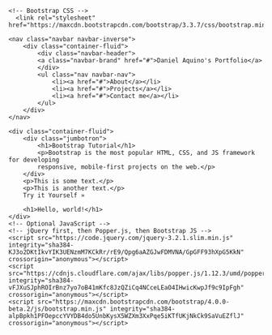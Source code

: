 <!doctype html>
<html lang="en">
  <head>
    <title>Daniel Aquino's Portfolio</title>
    <!-- Required meta tags -->
    <meta charset="utf-8">
    <meta name="viewport" content="width=device-width, initial-scale=1, shrink-to-fit=no">

    <!-- Bootstrap CSS -->
	  <link rel="stylesheet" href="https://maxcdn.bootstrapcdn.com/bootstrap/3.3.7/css/bootstrap.min.css">
  </head>
  <body>

	<nav class="navbar navbar-inverse">
		<div class="container-fluid">
			<div class="navbar-header">
			<a class="navbar-brand" href="#">Daniel Aquino's Portfolio</a>
			</div>
			<ul class="nav navbar-nav">
				<li><a href="#">About</a></li>
				<li><a href="#">Projects</a></li>
				<li><a href="#">Contact me</a></li>
			</ul>
		</div>
	</nav>
	
	<div class="container-fluid">
		<div class="jumbotron">
			<h1>Bootstrap Tutorial</h1> 
			<p>Bootstrap is the most popular HTML, CSS, and JS framework for developing
			responsive, mobile-first projects on the web.</p> 
		</div>
		<p>This is some text.</p> 
		<p>This is another text.</p> 
		Try it Yourself »

		<h1>Hello, world!</h1>
	</div>
    <!-- Optional JavaScript -->
    <!-- jQuery first, then Popper.js, then Bootstrap JS -->
    <script src="https://code.jquery.com/jquery-3.2.1.slim.min.js" integrity="sha384-KJ3o2DKtIkvYIK3UENzmM7KCkRr/rE9/Qpg6aAZGJwFDMVNA/GpGFF93hXpG5KkN" crossorigin="anonymous"></script>
    <script src="https://cdnjs.cloudflare.com/ajax/libs/popper.js/1.12.3/umd/popper.min.js" integrity="sha384-vFJXuSJphROIrBnz7yo7oB41mKfc8JzQZiCq4NCceLEaO4IHwicKwpJf9c9IpFgh" crossorigin="anonymous"></script>
    <script src="https://maxcdn.bootstrapcdn.com/bootstrap/4.0.0-beta.2/js/bootstrap.min.js" integrity="sha384-alpBpkh1PFOepccYVYDB4do5UnbKysX5WZXm3XxPqe5iKTfUKjNkCk9SaVuEZflJ" crossorigin="anonymous"></script>
  </body>
</html>
